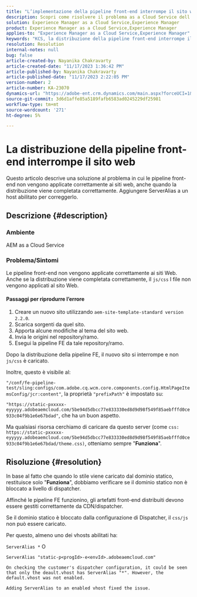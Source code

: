 ```yaml
---
title: "L’implementazione della pipeline front-end interrompe il sito web"
description: Scopri come risolvere il problema as a Cloud Service dell’AEM in cui la distribuzione di pipeline front-end interrompe il sito web. Aggiungere ServerAlias a un host abilitato.
solution: Experience Manager as a Cloud Service,Experience Manager
product: Experience Manager as a Cloud Service,Experience Manager
applies-to: "Experience Manager as a Cloud Service,Experience Manager"
keywords: "KCS, la distribuzione della pipeline front-end interrompe il sito web, AEM as a Cloud Service, i file js/css non vengono applicati"
resolution: Resolution
internal-notes: null
bug: false
article-created-by: Nayanika Chakravarty
article-created-date: "11/17/2023 1:36:42 PM"
article-published-by: Nayanika Chakravarty
article-published-date: "11/17/2023 2:22:05 PM"
version-number: 2
article-number: KA-23070
dynamics-url: "https://adobe-ent.crm.dynamics.com/main.aspx?forceUCI=1&pagetype=entityrecord&etn=knowledgearticle&id=5d139753-4e85-ee11-8179-6045bd0065b6"
source-git-commit: 3d6d1affe85a5189fafb6583ad0245229df25981
workflow-type: tm+mt
source-wordcount: '271'
ht-degree: 5%

---
```


# La distribuzione della pipeline front-end interrompe il sito web


Questo articolo descrive una soluzione al problema in cui le pipeline front-end non vengono applicate correttamente ai siti web, anche quando la distribuzione viene completata correttamente. Aggiungere ServerAlias a un host abilitato per correggerlo.



## Descrizione {#description}


### Ambiente

AEM as a Cloud Service

### Problema/Sintomi

Le pipeline front-end non vengono applicate correttamente ai siti Web. Anche se la distribuzione viene completata correttamente, il `js/css` I file non vengono applicati al sito Web.

#### Passaggi per riprodurre l’errore

1. Creare un nuovo sito utilizzando `aem-site-template-standard version 2.2.0`.
2. Scarica sorgenti da quel sito.
3. Apporta alcune modifiche al tema del sito web.
4. Invia le origini nel repository/ramo.
5. Esegui la pipeline FE da tale repository/ramo.


Dopo la distribuzione della pipeline FE, il nuovo sito si interrompe e non `js/css` è caricato.

Inoltre, questo è visibile al:

`"/conf/fe-pipeline-test/sling:configs/com.adobe.cq.wcm.core.components.config.HtmlPageItemsConfig/jcr:content"`, la proprietà `"prefixPath"` è impostato su:

`"https://static-pxxxxx-eyyyyy.adobeaemcloud.com/5be94d5dbcc77e833330ed8d9d98f549f85aebfffd0ce933c04f9b1e6e67bdad"`, che ha un buon aspetto.

Ma qualsiasi risorsa cerchiamo di caricare da questo server (come `css: https://static-pxxxxx-eyyyyy.adobeaemcloud.com/5be94d5dbcc77e833330ed8d9d98f549f85aebfffd0ce933c04f9b1e6e67bdad/theme.css)`, otteniamo sempre &quot;<b>Funziona</b>&quot;.


## Risoluzione {#resolution}


In base al fatto che quando lo stile viene caricato dal dominio statico, restituisce solo &quot;<b>Funziona</b>&quot;, dobbiamo verificare se il dominio statico non è bloccato a livello di dispatcher.

Affinché le pipeline FE funzionino, gli artefatti front-end distribuiti devono essere gestiti correttamente da CDN/dispatcher.

Se il dominio statico è bloccato dalla configurazione di Dispatcher, il `css/js` non può essere caricato.

Per questo, almeno uno dei vhosts abilitati ha:

`ServerAlias *`
O


```
ServerAlias "static-p<progId>-e<envId>.adobeaemcloud.com"
```


`On checking the customer's dispatcher configuration, it could be seen that only the deault.vhost has ServerAlias "*". However, the default.vhost was not enabled.`

`Adding ServerAlias to an enabled vhost fixed the issue.`
